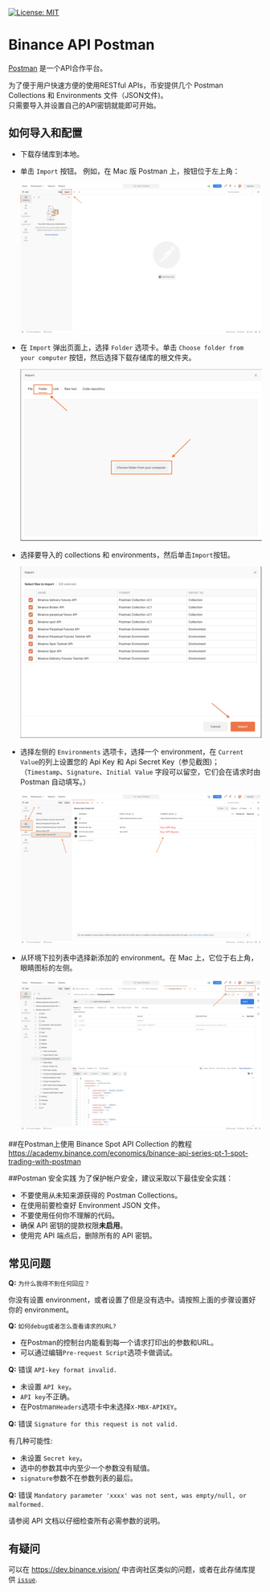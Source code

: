 [![License: MIT](https://img.shields.io/badge/License-MIT-yellow.svg)](https://opensource.org/licenses/MIT)

# Binance API Postman
[Postman](https://getpostman.com) 是一个API合作平台。

为了便于用户快速方便的使用RESTful APIs，币安提供几个 Postman Collections 和 Environments 文件（JSON文件)。<br/>
只需要导入并设置自己的API密钥就能即可开始。


## 如何导入和配置
- 下载存储库到本地。

- 单击 `Import` 按钮。 例如，在 Mac 版 Postman 上，按钮位于左上角：
    <p align="center"><img src="assets/1.png" alt="Mac 版 Postman 的屏幕截图，左上角指出了 'Import' 按钮。"/></p>

- 在 `Import` 弹出页面上，选择 `Folder` 选项卡。单击 `Choose folder from your computer` 按钮，然后选择下载存储库的根文件夹。
   <p align="center"><img src="assets/2.png" alt="Mac 版 Postman 的屏幕截图，显示了导入屏幕。"/></p>

- 选择要导入的 collections 和 environments，然后单击`Import`按钮。
   <p align="center"><img src="assets/3.png" alt="Mac 版 Postman 的屏幕截图，显示选择文件夹后的导入屏幕。"/></p>

- 选择左侧的 `Environments` 选项卡，选择一个 environment，在 `Current Value`的列上设置您的 Api Key 和 Api Secret Key（参见截图)；
（`Timestamp`、`Signature`、`Initial Value` 字段可以留空，它们会在请求时由 Postman 自动填写。）
    <p align="center"><img src="assets/4.png" alt="Mac 版 Postman 的屏幕截图，显示用户在哪里填写API密钥。"/></p>
    
- 从环境下拉列表中选择新添加的 environment。在 Mac 上，它位于右上角，眼睛图标的左侧。
    <p align="center"><img src="assets/5.png" alt="Mac 版 Postman 的屏幕截图，显示如何在下拉列表中选择导入的 environment。"/></p>


##在Postman上使用 Binance Spot API Collection 的教程
https://academy.binance.com/economics/binance-api-series-pt-1-spot-trading-with-postman


##Postman 安全实践
为了保护帐户安全，建议采取以下最佳安全实践： 

- 不要使用从未知来源获得的 Postman Collections。
- 在使用前要检查好 Environment JSON 文件。
- 不要使用任何你不理解的代码。
- 确保 API 密钥的提款权限**未启用**。
- 使用完 API 端点后，删除所有的 API 密钥。


## 常见问题
**Q:** `为什么我得不到任何回应？`

你没有设置 environment，或者设置了但是没有选中。请按照上面的步骤设置好你的 environment。

**Q:** `如何debug或者怎么查看请求的URL?`

- 在Postman的控制台内能看到每一个请求打印出的参数和URL。
- 可以通过编辑`Pre-request Script`选项卡做调试。

**Q:** 错误 `API-key format invalid.`

- 未设置 `API key`。
- `API key`不正确。
- 在Postman`Headers`选项卡中未选择`X-MBX-APIKEY`。

**Q:** 错误 `Signature for this request is not valid.`

有几种可能性:
- 未设置 `Secret key`。
- 选中的参数其中内至少一个参数没有赋值。
- `signature`参数不在参数列表的最后。

**Q:** 错误 `Mandatory parameter 'xxxx' was not sent, was empty/null, or malformed.`

请参阅 API 文档以仔细检查所有必需参数的说明。


## 有疑问
可以在 https://dev.binance.vision/ 中咨询社区类似的问题，或者在此存储库提供 [`issue`](https://github.com/binance/binance-api-postman/issues).